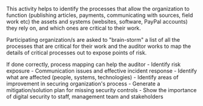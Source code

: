
This activity helps to identify the processes that allow the organization to function (publishing articles, payments, communicating with sources, field work etc) the assets and systems (websites, software, PayPal accounts) they rely on, and which ones are critical to their work.

Participating organization/s are asked to "brain-storm" a list of all the processes that are critical for their work and the auditor works to map the details of critical processes out to expose points of risk.

If done correctly, process mapping can help the auditor
	- Identify risk exposure
	- Communication issues and effective incident response
	- Identify what are affected (people, systems, technologies)
	- Identify areas of improvement in securing organization's process
	- Generate a mitigation/solution plan for missing security controls
	- Show the importance of digital security to staff, management team and stakeholders

